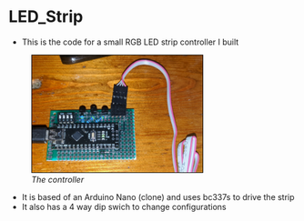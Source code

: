 # LED_Strip
- This is the code for a small RGB LED strip controller I built

<figure>
<img width="300" src="image1.png" alt="" style="border:1px solid black;"/>
<figcaption style="font-style: italic;">
The controller
</figcaption>
</figure>

- It is based of an Arduino Nano (clone) and uses bc337s to drive the strip
- It also has a 4 way dip swich to change configurations